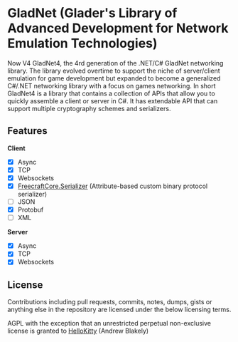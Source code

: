 # GladNet (Glader's Library of Advanced Development for Network Emulation Technologies)

Now V4 GladNet4, the 4rd generation of the .NET/C# GladNet networking library. The library evolved overtime to support the niche of server/client emulation for game development but expanded to become a generalized C#/.NET networking library with a focus on games networking. In short GladNet4 is a library that contains a collection of APIs that allow you to quickly assemble a client or server in C#. It has extendable API that can support multiple cryptography schemes and serializers.

## Features

**Client**
- [x] Async
- [x] TCP
- [x] Websockets
- [x] [FreecraftCore.Serializer](https://www.github.com/FreecraftCore) (Attribute-based custom binary protocol serializer)
- [ ] JSON
- [x] Protobuf
- [ ] XML

**Server**

- [x] Async
- [x] TCP
- [x] Websockets

## License

Contributions including pull requests, commits, notes, dumps, gists or anything else in the repository are licensed under the below licensing terms.

AGPL with the exception that an unrestricted perpetual non-exclusive license is granted to [HelloKitty](https://www.github.com/HelloKitty) (Andrew Blakely)
